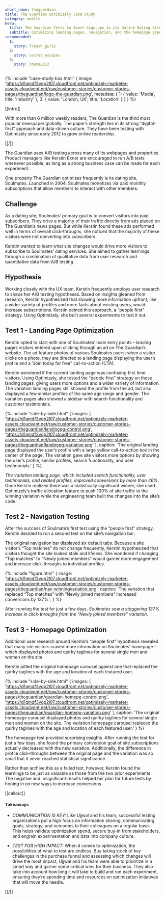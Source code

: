 ```yaml
---
short_name: theguardian
title: The Guardian Optimizely Case Study
category: mobile
hero:
  title: The Guardian Tests to Boost Sign-ups to its Online Dating Site
  subtitle: Optimizing landing pages, navigation, and the homepage grew subscriptions
recommended:
  1:
    story: french_girls
  2:
    story: secret_escapes
  3:
    story: obama2012
---
```

{% include "case-study-box.html"
  {
    image: 'https://d1qmdf3vop2l07.cloudfront.net/optimizely-marketer-assets.cloudvent.net/raw/customer-stories/customer-stories-pages/theguardian/logo-the-guardian.png',
    metadata: {
      1: {
        value: 'Media',
        title: 'Industry'
      },
      3: {
        value: 'London, UK',
        title: 'Location'
      }
    }
  }
%}

[[intro]]

With more than 6 million weekly readers, The Guardian is the third most popular newspaper globally. The paper’s strength lies in its strong “digital-first” approach and data-driven culture. They have been testing with Optimizely since early 2012 to grow online readership.

[[/]]

The Guardian uses A/B testing across many of its webpages and properties. Product managers like Kerstin Exner are encouraged to run A/B tests whenever possible, as long as a strong business case can be made for each experiment.

One property The Guardian optimizes frequently is its dating site, Soulmates. Launched in 2004, Soulmates monetizes via paid monthly subscriptions that allow members to interact with other members.

## Challenge

As a dating site, Soulmates’ primary goal is to convert visitors into paid subscribers. They drive a majority of their traffic directly from ads placed on The Guardian’s news pages. But while Kerstin found these ads performed well in terms of overall click-throughs, she noticed that the majority of these visitors were not converting into subscribers.

Kerstin wanted to learn what site changes would drive more visitors to subscribe to Soulmates’ dating services. She aimed to gather learnings through a combination of qualitative data from user research and quantitative data from A/B testing.

## Hypothesis

Working closely with the UX team, Kerstin frequently employs user research to shape her A/B testing hypotheses. Based on insights gleaned from research, Kerstin hypothesized that showing more information upfront, like a wider variety of profiles and more facts about existing users, would increase subscriptions. Kerstin coined this approach, a “people first” strategy. Using Optimizely, she built several experiments to test it out.

## Test 1 - Landing Page Optimization

Kerstin opted to start with one of Soulmates’ main entry points – landing pages visitors entered upon clicking through an ad on The Guardian’s website. The ad feature photos of various Soulmates users; when a visitor clicks on a photo, they are directed to a landing page displaying the user’s profile and a “Join today for free” call-to-action (CTA).

Kerstin wondered if the current landing page was confusing first time visitors. Using Optimizely, she tested the “people first” strategy on these landing pages, giving users more options and a wider variety of information. The variation landing pages still showed the profile from the ad, but also displayed a few similar profiles of the same age range and gender. The variation pages also showed a sidebar with search functionality and customer testimonials.

{% include "side-by-side.html"
  {
    images: [
      'https://d1qmdf3vop2l07.cloudfront.net/optimizely-marketer-assets.cloudvent.net/raw/customer-stories/customer-stories-pages/theguardian/landingpg-control.png',
      'https://d1qmdf3vop2l07.cloudfront.net/optimizely-marketer-assets.cloudvent.net/raw/customer-stories/customer-stories-pages/theguardian/landngpg-variation.png'
    ],
    caption: 'The original landing page displayed the user’s profile with a large yellow call-to-action box in the center of the page. The variation gave site visitors more options by showing the user’s profile, similar profiles, search functionality, and user testimonials.'
  }
%}

*The variation landing page, which included search functionality, user testimonials, and related profiles, improved conversions by more than 46%.* Once Kerstin realized there was a statistically significant winner, she used Optimizely’s traffic allocation feature to push 100% of site traffic to the winning variation while the engineering team built the changes into the site’s code.

## Test 2 - Navigation Testing

After the success of Soulmate’s first test using the “people first” strategy, Kerstin decided to run a second test on the site’s navigation bar.

The original navigation bar displayed six default tabs. Because a site visitor’s “Top matches” do not change frequently, Kerstin hypothesized that visitors thought the site looked stale and lifeless. She wondered if changing “Top matches” to “Newly joined members” would garner more engagement and increase click-throughs to individual profiles.

{% include "figure.html"
  {
    image: 'https://d1qmdf3vop2l07.cloudfront.net/optimizely-marketer-assets.cloudvent.net/raw/customer-stories/customer-stories-pages/theguardian/nav-winningvariation.png',
    caption: 'The variation that replaced “Top matches” with “Newly joined members” increased conversions by 137%.',
  }
%}

After running the test for just a few days, *Soulmates saw a staggering 137% increase in click-throughs from the “Newly joined members” variation.*

## Test 3 - Homepage Optimization

Additional user research around Kerstin’s “people first” hypothesis revealed that many site visitors craved more information on Soulmates’ homepage – which displayed photos and quirky taglines for several single men and women on the site.

Kerstin pitted the original homepage carousel against one that replaced the quirky taglines with the age and location of each featured user.

{% include "side-by-side.html"
  {
    images: [
      'https://d1qmdf3vop2l07.cloudfront.net/optimizely-marketer-assets.cloudvent.net/raw/customer-stories/customer-stories-pages/theguardian/guardian-homepg-control.png',
      'https://d1qmdf3vop2l07.cloudfront.net/optimizely-marketer-assets.cloudvent.net/raw/customer-stories/customer-stories-pages/theguardian/guardian-homepg-variation.png'
    ],
    caption: 'The original homepage carousel displayed photos and quirky taglines for several single men and women on the site. The variation homepage carousel replaced the quirky taglines with the age and location of each featured user.'
  }
%}

The homepage test provided surprising insights. After running the test for just a few days, she found the primary conversion goal of site subscriptions actually decreased with the new variation. Additionally, the difference in profile click-throughs between the original page and the variation was so small that it never reached statistical significance.

Rather than archive this as a failed test, however, Kerstin found the learnings to be just as valuable as those from the two prior experiments. The negative and insignificant results helped her plan for future tests by honing in on new ways to increase conversions.

[[callout]]

#### Takeaways

- *COMMUNICATION IS KEY:* Like Ujjwal and his team, successful testing organizations put a high focus on information sharing, communicating goals, strategy, and outcomes to their colleagues on a regular basis. This helps validate optimization spend, secure buy-in from stakeholders, and engrain experimentation and data into company culture.

- *TEST FOR HIGH IMPACT:* When it comes to optimization, the possibilities of what to test are endless. Buy taking stock of key challenges in the purchase funnel and assessing which changes will drive the most impact, Ujjwal and his team were able to prioritize in a smart way and garner some critical wins for their business. They also take into account how long it will take to build and run each experiment, ensuring they’re spending time and resources on optimization initiatives that will move the needle.

[[/]]

